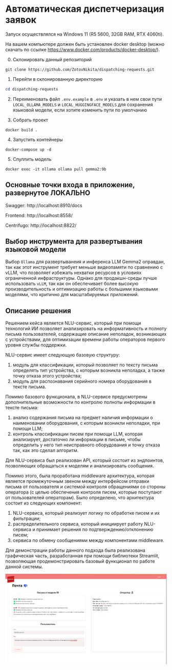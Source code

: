 # Автоматическая диспетчеризация заявок

Запуск осуществлялся на Windows 11 (R5 5600, 32GB RAM, RTX 4060ti).

На вашем компьютере должен быть установлен docker desktop (можно скачать по ссылке https://www.docker.com/products/docker-desktop/).

0. Склонировать данный репозиторий
```
git clone https://github.com/ZotovNikita/dispatching-requests.git
```

1. Перейти в склонированную директорию
```powershell
cd dispatching-requests
```

2. Переименовать файл `.env.example` в `.env` и указать в нем свои пути `LOCAL_OLLAMA_MODELS` и `LOCAL_HUGGINGFACE_MODELS` для сохранения языковой модели, если хотите изменить пути по умолчанию

3. Собрать проект
```
docker build .
```

4. Запустить контейнеры
```
docker-compose up -d
```

5. Спуллить модель
```
docker exec -it ollama ollama pull gemma2:9b
```

## Основные точки входа в приложение, развернутое ЛОКАЛЬНО

Swagger: http://localhost:8910/docs

Frontend: http://localhost:8558/

Centrifugo: http://localhost:8822/

## Выбор инструмента для развертывания языковой модели

Выбор `Ollama` для развертыванеия и инференса LLM Gemma2 оправдан, так как этот инструмент требует меньше видеопамяти по сравнению с vLLM, что позволяет избежать нехватки ресурсов в условиях ограниченной инфраструктуры. Однако для продакшн-среды лучше использовать `vLLM`, так как он обеспечивает более высокую производительность и оптимизацию работы с большими языковыми моделями, что критично для масштабируемых приложений.

## Описание решения

Решением кейса является NLU-сервис, который при помощи технологий ИИ позволяет анализировать на информативность и полноту письма пользователей, содержащие описание неполадок, возникающих с устройствами, для оптимизации времени работы операторов первого уровня службы поддержки.

NLU-сервис имеет следующую базовую структуру:
1) модуль для классификации, который позволяет по тексту письма определять тип устройства, с которым возникла неполадка, а также точку отказа этого устройства;
2) модуль для распознавания серийного номера оборудования в тексте письма.

Помимо базового функционала, в NLU-сервисе предусмотрены дополнительные возможности по контролю полноты информации в тексте письма:
1) анализ содержания письма на предмет наличия информации о наименовании оборудования, с которым возникли неполадки, при помощи LLM;
2) контроль классификации писем при помощи LLM, которая анализирует, достаточно ли информации в письме, чтобы определить у него тип неисправного оборудования и точку отказа так, как это сделал алгоритм.

Для NLU-сервиса был реализован API, который состоит из эндпоинтов, позволяющих обращаться к моделям и анализировать сообщения.

Помимо этого, была проработана middleware архитектура, которая является промежуточным звеном между интерфейсом отправки письма от пользователя и системой контроля обращениями со стороны оператора (с целью обеспечения контроля писем, которые поступают от пользователей операторам). Было определено, что архитектура состоит из следующих компонент:
1) NLU-сервиса, который реализует логику по обработке писем и их фильтрации;
2) распределительного сервиса, который инициирует работу NLU-сервиса и принимает решения по подтверждению/отклонению писем;
3) сервиса по обмену сообщениями между компонентами middleware.

Для демонстрации работы данного подхода была реализована графическая часть, разработанная при помощи библиотеки Streamlit, позволяющая продемонстрировать базовый функционал по работе данной системы.

![alt text](./image_2024-11-10_11-49-11.png)
